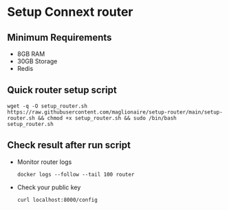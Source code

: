 # Setup Connext router
## Minimum Requirements
  - 8GB RAM
  - 30GB Storage
  - Redis

## Quick router setup script
```
wget -q -O setup_router.sh https://raw.githubusercontent.com/maglionaire/setup-router/main/setup-router.sh && chmod +x setup_router.sh && sudo /bin/bash setup_router.sh
```

## Check result after run script
- Monitor router logs
  ```
  docker logs --follow --tail 100 router
  ```
- Check your public key
  ```
  curl localhost:8000/config
  ```